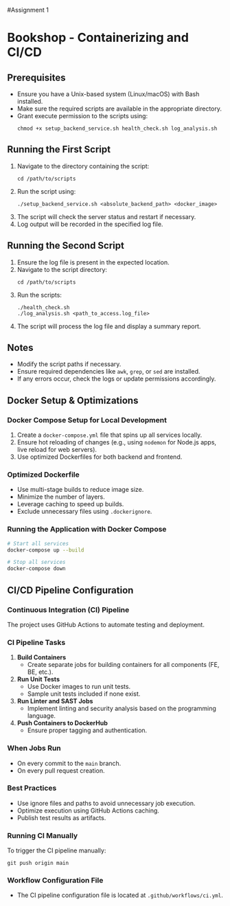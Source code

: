 #Assignment 1
# Bookshop - Containerizing and CI/CD

## Prerequisites
- Ensure you have a Unix-based system (Linux/macOS) with Bash installed.
- Make sure the required scripts are available in the appropriate directory.
- Grant execute permission to the scripts using:
  ```
  chmod +x setup_backend_service.sh health_check.sh log_analysis.sh
  ```

## Running the First Script
1. Navigate to the directory containing the script:
   ```
   cd /path/to/scripts
   ```
2. Run the script using:
   ```
   ./setup_backend_service.sh <absolute_backend_path> <docker_image>
   ```
3. The script will check the server status and restart if necessary.
4. Log output will be recorded in the specified log file.

## Running the Second Script
1. Ensure the log file is present in the expected location.
2. Navigate to the script directory:
   ```
   cd /path/to/scripts
   ```
3. Run the scripts:
   ```
   ./health_check.sh
   ./log_analysis.sh <path_to_access.log_file>
   ```
4. The script will process the log file and display a summary report.

## Notes
- Modify the script paths if necessary.
- Ensure required dependencies like `awk`, `grep`, or `sed` are installed.
- If any errors occur, check the logs or update permissions accordingly.

## Docker Setup & Optimizations
### Docker Compose Setup for Local Development
1. Create a `docker-compose.yml` file that spins up all services locally.
2. Ensure hot reloading of changes (e.g., using `nodemon` for Node.js apps, live reload for web servers).
3. Use optimized Dockerfiles for both backend and frontend.

### Optimized Dockerfile
- Use multi-stage builds to reduce image size.
- Minimize the number of layers.
- Leverage caching to speed up builds.
- Exclude unnecessary files using `.dockerignore`.

### Running the Application with Docker Compose
```bash
# Start all services
docker-compose up --build

# Stop all services
docker-compose down
```

## CI/CD Pipeline Configuration
### Continuous Integration (CI) Pipeline
The project uses GitHub Actions to automate testing and deployment.

### CI Pipeline Tasks
1. **Build Containers**
   - Create separate jobs for building containers for all components (FE, BE, etc.).
2. **Run Unit Tests**
   - Use Docker images to run unit tests.
   - Sample unit tests included if none exist.
3. **Run Linter and SAST Jobs**
   - Implement linting and security analysis based on the programming language.
4. **Push Containers to DockerHub**
   - Ensure proper tagging and authentication.

### When Jobs Run
- On every commit to the `main` branch.
- On every pull request creation.

### Best Practices
- Use ignore files and paths to avoid unnecessary job execution.
- Optimize execution using GitHub Actions caching.
- Publish test results as artifacts.

### Running CI Manually
To trigger the CI pipeline manually:
```
git push origin main
```

### Workflow Configuration File
- The CI pipeline configuration file is located at `.github/workflows/ci.yml`.


